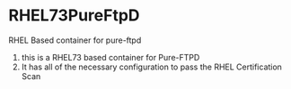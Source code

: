 # RHEL73PureFtpD
RHEL Based container for pure-ftpd
1. this is a RHEL73 based container for Pure-FTPD
2. It has all of the necessary configuration to pass the RHEL Certification Scan
